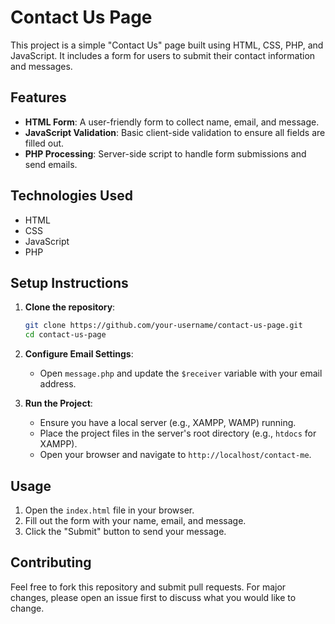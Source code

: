 # Contact Us Page

This project is a simple "Contact Us" page built using HTML, CSS, PHP, and JavaScript. It includes a form for users to submit their contact information and messages.

## Features

- **HTML Form**: A user-friendly form to collect name, email, and message.
- **JavaScript Validation**: Basic client-side validation to ensure all fields are filled out.
- **PHP Processing**: Server-side script to handle form submissions and send emails.

## Technologies Used

- HTML
- CSS
- JavaScript
- PHP

## Setup Instructions

1. **Clone the repository**:
    ```bash
    git clone https://github.com/your-username/contact-us-page.git
    cd contact-us-page
    ```

2. **Configure Email Settings**:
    - Open `message.php` and update the `$receiver` variable with your email address.

3. **Run the Project**:
    - Ensure you have a local server (e.g., XAMPP, WAMP) running.
    - Place the project files in the server's root directory (e.g., `htdocs` for XAMPP).
    - Open your browser and navigate to `http://localhost/contact-me`.

## Usage

1. Open the `index.html` file in your browser.
2. Fill out the form with your name, email, and message.
3. Click the "Submit" button to send your message.

## Contributing

Feel free to fork this repository and submit pull requests. For major changes, please open an issue first to discuss what you would like to change.

